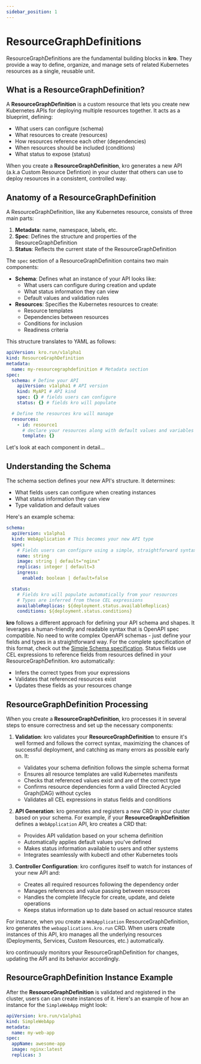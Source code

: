 ```yaml
---
sidebar_position: 1
---
```


# ResourceGraphDefinitions

ResourceGraphDefinitions are the fundamental building blocks in **kro**. They provide a
way to define, organize, and manage sets of related Kubernetes resources as a
single, reusable unit.

## What is a ResourceGraphDefinition?

A **ResourceGraphDefinition** is a custom resource that lets you create new Kubernetes
APIs for deploying multiple resources together. It acts as a blueprint,
defining:

- What users can configure (schema)
- What resources to create (resources)
- How resources reference each other (dependencies)
- When resources should be included (conditions)
- What status to expose (status)

When you create a **ResourceGraphDefinition**, kro generates a new API (a.k.a Custom
Resource Defintion) in your cluster that others can use to deploy resources in a
consistent, controlled way.

## Anatomy of a ResourceGraphDefinition

A ResourceGraphDefinition, like any Kubernetes resource, consists of three main parts:

1. **Metadata**: name, namespace, labels, etc.
2. **Spec**: Defines the structure and properties of the ResourceGraphDefinition
3. **Status**: Reflects the current state of the ResourceGraphDefinition

The `spec` section of a ResourceGraphDefinition contains two main components:

- **Schema**: Defines what an instance of your API looks like:
  - What users can configure during creation and update
  - What status information they can view
  - Default values and validation rules
- **Resources**: Specifies the Kubernetes resources to create:
  - Resource templates
  - Dependencies between resources
  - Conditions for inclusion
  - Readiness criteria

This structure translates to YAML as follows:

```yaml
apiVersion: kro.run/v1alpha1
kind: ResourceGraphDefinition
metadata:
  name: my-resourcegraphdefinition # Metadata section
spec:
  schema: # Define your API
    apiVersion: v1alpha1 # API version
    kind: MyAPI # API kind
    spec: {} # fields users can configure
    status: {} # fields kro will populate

  # Define the resources kro will manage
  resources:
    - id: resource1
      # declare your resources along with default values and variables
      template: {}
```

Let's look at each component in detail...

## Understanding the Schema

The schema section defines your new API's structure. It determines:

- What fields users can configure when creating instances
- What status information they can view
- Type validation and default values

Here's an example schema:

```yaml
schema:
  apiVersion: v1alpha1
  kind: WebApplication # This becomes your new API type
  spec:
    # Fields users can configure using a simple, straightforward syntax
    name: string
    image: string | default="nginx"
    replicas: integer | default=3
    ingress:
      enabled: boolean | default=false

  status:
    # Fields kro will populate automatically from your resources
    # Types are inferred from these CEL expressions
    availableReplicas: ${deployment.status.availableReplicas}
    conditions: ${deployment.status.conditions}
```

**kro** follows a different approach for defining your API schema and shapes. It
leverages a human-friendly and readable syntax that is OpenAPI spec compatible.
No need to write complex OpenAPI schemas - just define your fields and types in
a straightforward way. For the complete specification of this format, check out
the [Simple Schema specification](./10-simple-schema.md). Status fields use CEL
expressions to reference fields from resources defined in your ResourceGraphDefinition.
kro automatically:

- Infers the correct types from your expressions
- Validates that referenced resources exist
- Updates these fields as your resources change

## ResourceGraphDefinition Processing

When you create a **ResourceGraphDefinition**, kro processes it in several steps to ensure
correctness and set up the necessary components:

1. **Validation**: kro validates your **ResourceGraphDefinition** to ensure it's well
   formed and follows the correct syntax, maximizing the chances of successful
   deployment, and catching as many errors as possible early on. It:

   - Validates your schema definition follows the simple schema format
   - Ensures all resource templates are valid Kubernetes manifests
   - Checks that referenced values exist and are of the correct type
   - Confirms resource dependencies form a valid Directed Acycled Graph(DAG)
     without cycles
   - Validates all CEL expressions in status fields and conditions

2. **API Generation**: kro generates and registers a new CRD in your cluster
   based on your schema. For example, if your **ResourceGraphDefinition** defines a
   `WebApplication` API, kro creates a CRD that:

   - Provides API validation based on your schema definition
   - Automatically applies default values you've defined
   - Makes status information available to users and other systems
   - Integrates seamlessly with kubectl and other Kubernetes tools

3. **Controller Configuration**: kro configures itself to watch for instances of
   your new API and:

   - Creates all required resources following the dependency order
   - Manages references and value passing between resources
   - Handles the complete lifecycle for create, update, and delete operations
   - Keeps status information up to date based on actual resource states

For instance, when you create a `WebApplication` ResourceGraphDefinition, kro generates
the `webapplications.kro.run` CRD. When users create instances of this API, kro
manages all the underlying resources (Deployments, Services, Custom Resources,
etc.) automatically.

kro continuously monitors your ResourceGraphDefinition for changes, updating the API and
its behavior accordingly.

## ResourceGraphDefinition Instance Example

After the **ResourceGraphDefinition** is validated and registered in the cluster, users
can can create instances of it. Here's an example of how an instance for the
`SimpleWebApp` might look:

```yaml title="my-web-app-instance.yaml"
apiVersion: kro.run/v1alpha1
kind: SimpleWebApp
metadata:
  name: my-web-app
spec:
  appName: awesome-app
  image: nginx:latest
  replicas: 3
```
